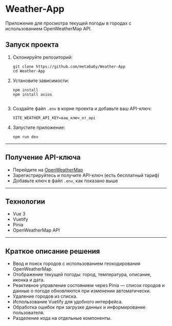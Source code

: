 # Weather-App
Приложение для просмотра текущей погоды в городах с использованием OpenWeatherMap API.

<h2>Запуск проекта</h2>

<ol>
  <li>Склонируйте репозиторий:
    <pre><code>git clone https://github.com/meta6a6y/Weather-App
cd Weather-App</code></pre>
  </li>
  <li>Установите зависимости:
    <pre><code>npm install
npm install axios
   </code></pre>
  </li>
  <li>Создайте файл <code>.env</code> в корне проекта и добавьте ваш API-ключ:
    <pre><code>VITE_WEATHER_API_KEY=ваш_ключ_от_api</code></pre>
  </li>
  <li>Запустите приложение:
    <pre><code>npm run dev</code></pre>
  </li>
</ol>

<hr />

<h2>Получение API-ключа</h2>

<ul>
  <li>Перейдите на <a href="https://openweathermap.org/" target="_blank" rel="noopener noreferrer">OpenWeatherMap</a></li>
  <li>Зарегистрируйтесь и получите API-ключ (есть бесплатный тариф)</li>
  <li>Добавьте ключ в файл <code>.env</code>, как показано выше</li>
</ul>

<hr />

<h2>Технологии</h2>

<ul>
  <li>Vue 3</li>
  <li>Vuetify</li>
  <li>Pinia</li>
  <li>OpenWeatherMap API</li>
</ul>

<hr />

<h2>Краткое описание решения</h2>
<ul>
  <li>Ввод и поиск городов с использованием геокодирования OpenWeatherMap.</li>
  <li>Отображение текущей погоды: город, температура, описание, иконка и дата.</li>
  <li>Реактивное управление состоянием через Pinia — список городов и данные о погоде обновляются при изменении автоматически.</li>
  <li>Удаление городов из списка.</li>
  <li>Использование Vuetify для удобного интерфейса.</li>
  <li>Обработка ошибок при загрузке данных и информирование пользователя.</li>
  <li>Разделение кода на отдельные компоненты.</li>
</ul>
